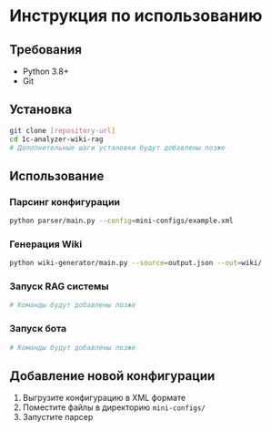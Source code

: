 # Инструкция по использованию

## Требования
- Python 3.8+
- Git

## Установка
```bash
git clone [repository-url]
cd 1c-analyzer-wiki-rag
# Дополнительные шаги установки будут добавлены позже
```

## Использование

### Парсинг конфигурации
```bash
python parser/main.py --config=mini-configs/example.xml
```

### Генерация Wiki
```bash
python wiki-generator/main.py --source=output.json --out=wiki/
```

### Запуск RAG системы
```bash
# Команды будут добавлены позже
```

### Запуск бота
```bash
# Команды будут добавлены позже
```

## Добавление новой конфигурации
1. Выгрузите конфигурацию в XML формате
2. Поместите файлы в директорию `mini-configs/`
3. Запустите парсер
